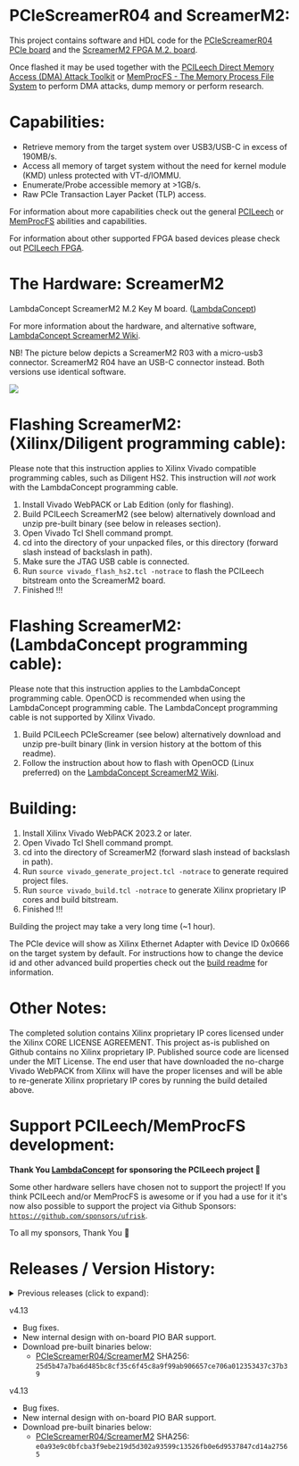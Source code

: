 PCIeScreamerR04 and ScreamerM2:
=================
This project contains software and HDL code for the [PCIeScreamerR04 PCIe board](https://shop.lambdaconcept.com) and the [ScreamerM2 FPGA M.2. board](https://shop.lambdaconcept.com).

Once flashed it may be used together with the [PCILeech Direct Memory Access (DMA) Attack Toolkit](https://github.com/ufrisk/pcileech/) or [MemProcFS - The Memory Process File System](https://github.com/ufrisk/MemProcFS/) to perform DMA attacks, dump memory or perform research.


Capabilities:
=================
* Retrieve memory from the target system over USB3/USB-C in excess of 190MB/s.
* Access all memory of target system without the need for kernel module (KMD) unless protected with VT-d/IOMMU.
* Enumerate/Probe accessible memory at >1GB/s.
* Raw PCIe Transaction Layer Packet (TLP) access.

For information about more capabilities check out the general [PCILeech](https://github.com/ufrisk/pcileech/) or [MemProcFS](https://github.com/ufrisk/MemProcFS/) abilities and capabilities.

For information about other supported FPGA based devices please check out [PCILeech FPGA](https://github.com/ufrisk/pcileech-fpga/).


The Hardware: ScreamerM2
========================
LambdaConcept ScreamerM2 M.2 Key M board. ([LambdaConcept](http://shop.lambdaconcept.com))

For more information about the hardware, and alternative software, [LambdaConcept ScreamerM2 Wiki](http://docs.lambdaconcept.com/screamer/index.html).

NB! The picture below depicts a ScreamerM2 R03 with a micro-usb3 connector. ScreamerM2 R04 have an USB-C connector instead. Both versions use identical software.

<img src="https://gist.githubusercontent.com/ufrisk/c5ba7b360335a13bbac2515e5e7bb9d7/raw/f806a68890c94561e53caa7758a5903bb01f5670/gh_m2_2.png"/>


Flashing ScreamerM2: (Xilinx/Diligent programming cable):
=================
Please note that this instruction applies to Xilinx Vivado compatible programming cables, such as Diligent HS2. This instruction will <i>not</i> work with the LambdaConcept programming cable.
1) Install Vivado WebPACK or Lab Edition (only for flashing).
2) Build PCILeech ScreamerM2 (see below) alternatively download and unzip pre-built binary (see below in releases section).
3) Open Vivado Tcl Shell command prompt.
4) cd into the directory of your unpacked files, or this directory (forward slash instead of backslash in path).
5) Make sure the JTAG USB cable is connected.
6) Run `source vivado_flash_hs2.tcl -notrace` to flash the PCILeech bitstream onto the ScreamerM2 board.
7) Finished !!!


Flashing ScreamerM2: (LambdaConcept programming cable):
=================
Please note that this instruction applies to the LambdaConcept programming cable. OpenOCD is recommended when using the LambdaConcept programming cable. The LambdaConcept programming cable is not supported by Xilinx Vivado.
1) Build PCILeech PCIeScreamer (see below) alternatively download and unzip pre-built binary (link in version history at the bottom of this readme).
2) Follow the instruction about how to flash with OpenOCD (Linux preferred) on the [LambdaConcept ScreamerM2 Wiki](http://docs.lambdaconcept.com/screamer/index.html).


Building:
=================
1) Install Xilinx Vivado WebPACK 2023.2 or later.
2) Open Vivado Tcl Shell command prompt.
3) cd into the directory of ScreamerM2 (forward slash instead of backslash in path).
4) Run `source vivado_generate_project.tcl -notrace` to generate required project files.
5) Run `source vivado_build.tcl -notrace` to generate Xilinx proprietary IP cores and build bitstream.
6) Finished !!!

Building the project may take a very long time (~1 hour).

The PCIe device will show as Xilinx Ethernet Adapter with Device ID 0x0666 on the target system by default. For instructions how to change the device id and other advanced build properties check out the [build readme](build.md) for information.


Other Notes:
=================
The completed solution contains Xilinx proprietary IP cores licensed under the Xilinx CORE LICENSE AGREEMENT. This project as-is published on Github contains no Xilinx proprietary IP. Published source code are licensed under the MIT License. The end user that have downloaded the no-charge Vivado WebPACK from Xilinx will have the proper licenses and will be able to re-generate Xilinx proprietary IP cores by running the build detailed above.


Support PCILeech/MemProcFS development:
=======================================
**Thank You [LambdaConcept](https://shop.lambdaconcept.com/) for sponsoring the PCILeech project :sparkling_heart:**

Some other hardware sellers have chosen not to support the project! If you think PCILeech and/or MemProcFS is awesome or if you had a use for it it's now also possible to support the project via Github Sponsors: [`https://github.com/sponsors/ufrisk`](https://github.com/sponsors/ufrisk).
 
To all my sponsors, Thank You :sparkling_heart:


Releases / Version History:
=================
<details><summary>Previous releases (click to expand):</summary>
v4.1
* Initial Release.
* Download pre-built binaries below:
  * [ScreamerM2](https://mega.nz/file/hPZwiQwa#GwnhexGDB4kppY6naI99M2edV66_MXiY2DQ7HSAdcPM) SHA256: `589eb60b26745a0b5c4dbc8831a71b1f3edbcaf693384366a1d2d374a8400169`

v4.2
* Optional custom PCIe configuration space.
* Optional on-board static PCIe TLP transmit.
* Download pre-built binaries below:
  * [ScreamerM2](https://mega.nz/file/keJh3KCQ#zA9OjhL1_En-H_OzJA4rlqZLptcCP5in5XhK1E1kRno) SHA256: `ec9a1df74c969f970dbd5bddcc47ecdb0c38ca80a9b2d2a503dbc247553163bc`

v4.3
* Blink LD2 on startup.
* Download pre-built binaries below:
  * [ScreamerM2](https://mega.nz/file/9SBnQJLC#lR3K6nMqS5PTqREXVC6uea_MQrjskwMs_alIxlGfXv8) SHA256: `961d3526a0c89b0965cafabffcd1f3ceacb2e5788d0e3716767ddf04b2fb9385`

v4.4
* Disable PCIe WAKE#.
* Increased stability and reboot support.
* Support for Ryzen CPUs (NB! this is FPGA support only - PCILeech itself may still have issues).
* Download pre-built binaries below:
  * [ScreamerM2](https://mega.nz/file/JXIFnBYR#RZ_r90yVYB9UeCTdIaJZ1avTKVq4s25BBfWefgVOT0k) SHA256: `54ed5706357459d9595906b833155783801da9c1ef852c79e0533d4b613796df`

v4.5
* Fix for receiving initial data from PCILeech host.
* Download pre-built binaries below:
  * [ScreamerM2](https://mega.nz/file/UbBBQQ5K#2kD04ffpducrxojd4p2Iv9mr7ShHuScL5G8EU6xqn9w) SHA256: `04ca8e631981020dc12a4116c585e686def1b63d58660edb5970b00b3ce4592c`
  
v4.6
* Support connecting USB cable after device power-on.
* Download pre-built binaries below:
  * [ScreamerM2](https://mega.nz/file/ACoVHCwL#vEpzHxNOSRsaEJXI4ce6OnPtjZECZVhIV4HEnRxV1T0) SHA256: `875c32a36934875f194af7d68648a5454c63aaa6ec4a730532632d9424148cd3`
  
v4.7
* New USB core.
* Support for auto-clear of PCIe status register / master abort flag.
* Download pre-built binaries below:
  * [ScreamerM2](https://mega.nz/file/0exghSoS#bqdbZFT3eGH9k1BHGuhtB16QHte_uJjsnfUt-VpYQB8) SHA256: `431959337c3321ddaa18d2eed85b7af5abf03f59db99880a1c9b1f5f9b204746`

v4.8
* Bug fixes.
* Download pre-built binaries below:
  * [ScreamerM2](https://mega.nz/file/cagCkZwT#XcrGhKWvI4d23wUuyctWa6NGBi3xGJIf_815iaROmOg) SHA256: `926413ae821ef6b0e6cd5b0833691c04d67629d78c60b09a63dee5d0eb51e95d`

v4.9
* Bug fixes.
* Download pre-built binaries below:
  * [PCIeScreamerR04/ScreamerM2](https://mega.nz/file/5GQ31YRB#6Sf6sU0y7RBpwgBAFrYNAOL6XHSzcevRkuEfmvyv0Hw) SHA256: `f4095b649117182c5a3130c5ea48b049ad02a2dd9d095fe11a5715f582ff495a`

v4.11
* Bug fixes.
* Download pre-built binaries below:
  * [PCIeScreamerR04/ScreamerM2](https://mega.nz/file/tHZm2SxR#ksoa5QyW3l4FmlQuSkX1UsL_n2zvhmWGnV1zSxFMcYQ) SHA256: `64be806e262e859126b93ebb3283c91be18c942bc2a690c95e6b966538572385`
 
v4.12
* Bug fixes.
* Download pre-built binaries below:
  * [PCIeScreamerR04/ScreamerM2](https://mega.nz/file/ZPJVnL4Y#J6oZtYc9FwW459VqKVcuXEpvKmD9esZiDs9yOCv2WDk) SHA256: `d2e063f26367fbf2d00df52f0f5fb7ec18732d91aaa47cca8733399e55d697a0`
</details>
 
v4.13
* Bug fixes.
* New internal design with on-board PIO BAR support.
* Download pre-built binaries below:
  * [PCIeScreamerR04/ScreamerM2](https://mega.nz/file/tSp1xZZI#e1OJqMkQrq3fTG2rXQe695fYnsp1neOr_8FH3kWymoA) SHA256: `25d5b47a7ba6d485bc8cf35c6f45c8a9f99ab906657ce706a012353437c37b39`

v4.13
* Bug fixes.
* New internal design with on-board PIO BAR support.
* Download pre-built binaries below:
  * [PCIeScreamerR04/ScreamerM2](https://mega.nz/file/sSIHTDyB#MgXLLu9ZHapz3sl3pDjHHndly3ph_fAbEqbfT3aD158) SHA256: `e0a93e9c0bfcba3f9ebe219d5d302a93599c13526fb0e6d9537847cd14a27565`
